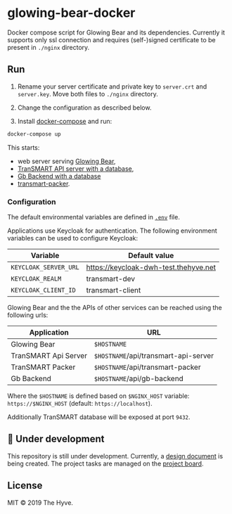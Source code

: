 # glowing-bear-docker
Docker compose script for Glowing Bear and its dependencies. 
Currently it supports only ssl connection and requires (self-)signed certificate
to be present in `./nginx` directory.

## Run
1. Rename your server certificate and private key to `server.crt` and `server.key`. 
Move both files to `./nginx` directory.

2. Change the configuration as described below.

3. Install [docker-compose](https://docs.docker.com/compose/install/) and run:
```bash
docker-compose up
```

This starts:
 - web server serving [Glowing Bear](https://github.com/thehyve/glowing-bear/tree/dev/docker), 
 - [TranSMART API server with a database](https://github.com/thehyve/transmart-core/tree/dev/docker), 
 - [Gb Backend with a database](https://github.com/thehyve/gb-backend/tree/dev/docker) 
 - [transmart-packer](https://github.com/thehyve/transmart-packer).

### Configuration 

The default environmental variables are defined  in [`.env`](../.env) file.

Applications use Keycloak for authentication. The following environment variables
can be used to configure Keycloak:

Variable              | Default value
----------------------|---------------
`KEYCLOAK_SERVER_URL` | https://keycloak-dwh-test.thehyve.net
`KEYCLOAK_REALM`      | transmart-dev
`KEYCLOAK_CLIENT_ID`  | transmart-client

Glowing Bear and the the APIs of other services can be reached using the following urls:

Application                | URL
---------------------------|---------------------------
Glowing Bear               | `$HOSTNAME`
TranSMART Api Server       | `$HOSTNAME`/api/transmart-api-server
TranSMART Packer           | `$HOSTNAME`/api/transmart-packer
Gb Backend                 | `$HOSTNAME`/api/gb-backend

Where the `$HOSTNAME` is defined based on `$NGINX_HOST` variable: `https://$NGINX_HOST` (default: `https://localhost`).

Additionally TranSMART database will be exposed at port `9432`.

## :construction: Under development

This repository is still under development.
Currently, a [design document](Design.md) is being created.
The project tasks are managed on the [project board](https://github.com/thehyve/glowing-bear-docker/projects/1).


## License

MIT &copy; 2019 The Hyve.
